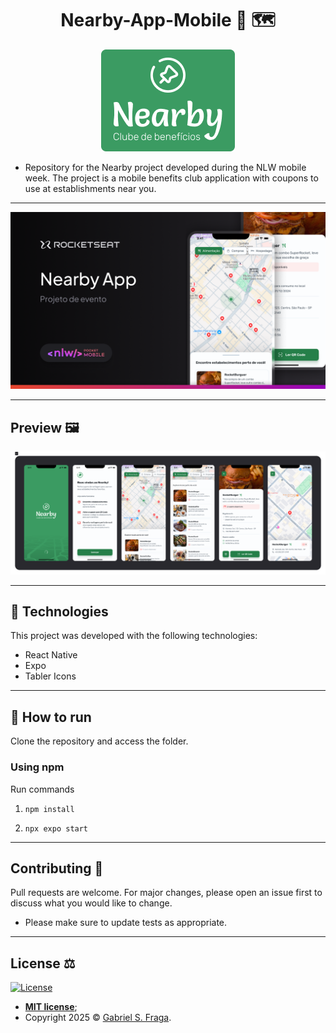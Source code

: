 <h1 align="center"> Nearby-App-Mobile 📱 🗺️ </h1>

<p align="center">
  <img alt="Logo_Nearby" src="assetes-md/Logo_Text.png" />
</p>

- Repository for the Nearby project developed during the NLW mobile week. The project is a mobile benefits club application with coupons to use at establishments near you.

---

<p align="center">
  <img alt="Thumbnail" src="assetes-md/Thumbnail.png" />
</p>

---

## Preview 🖼️

<p align="center">
  <img alt="Telas_Aplicacao" src="assetes-md/project.png" />
</p>

---

## 🧪 Technologies

This project was developed with the following technologies:

- React Native
- Expo
- Tabler Icons

---

## 🚀 How to run

Clone the repository and access the folder.

### Using npm

Run commands

1) ```npm install```

2) ```npx expo start```

---

## Contributing 🤝

Pull requests are welcome. For major changes, please open an issue first to discuss what you would like to change.

- Please make sure to update tests as appropriate.

---

## License ⚖️

[![License](http://img.shields.io/:license-mit-green.svg?style=flat-square)](http://badges.mit-license.org)

- **[MIT license](https://github.com/GabrielFraga962/Project-NLW-InOrbit/blob/main/LICENSE)**;
- Copyright 2025 © <a href="https://github.com/GabrielFraga962" target="_blank">Gabriel S. Fraga</a>.
